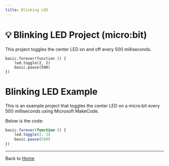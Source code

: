 ```yaml
---
title: Blinking LED
---
```


# 💡 Blinking LED Project (micro:bit)

This project toggles the center LED on and off every 500 milliseconds.

```blocks
basic.forever(function () {
    led.toggle(2, 2)
    basic.pause(500)
})
```

# Blinking LED Example

This is an example project that toggles the center LED on a micro:bit every 500 milliseconds using Microsoft MakeCode.

Below is the code:

```javascript
basic.forever(function () {
    led.toggle(2, 2)
    basic.pause(500)
})
```

<script src="https://makecode.com/gh-pages-embed.js"></script> 
<script> makeCodeRender("{{ site.makecode.home_url }}", "{{ site.github.owner_name }}/{{ site.github.repository_name }}"); </script>



---

Back to [Home](index.md)
